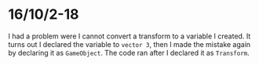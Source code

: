 # 16/10/2-18

I had a problem were I cannot convert a transform to a variable I created. It turns out I declared the variable to `vector 3`, then I made the mistake again by declaring it as `GameObject`. The code ran after I declared it as `Transform`.
